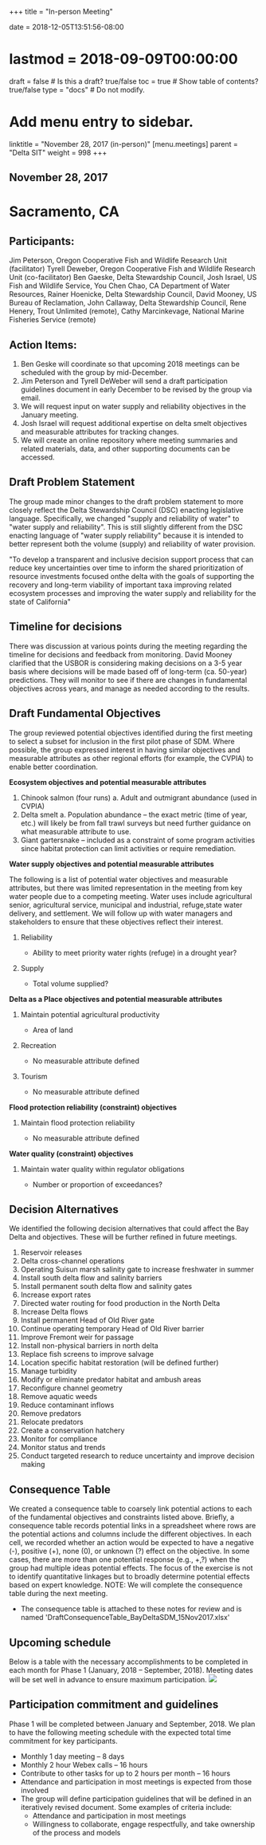 +++
title = "In-person Meeting"

date = 2018-12-05T13:51:56-08:00
# lastmod = 2018-09-09T00:00:00

draft = false  # Is this a draft? true/false
toc = true  # Show table of contents? true/false
type = "docs"  # Do not modify.

# Add menu entry to sidebar.
linktitle = "November 28, 2017 (in-person)"
[menu.meetings]
  parent = "Delta SIT"
  weight = 998
+++

## November 28, 2017

# Sacramento, CA

## Participants: 
Jim Peterson, Oregon Cooperative Fish and Wildlife Research Unit (facilitator) Tyrell Deweber, Oregon Cooperative Fish and Wildlife Research Unit (co-facilitator) Ben Gaeske, Delta Stewardship Council, Josh Israel, US Fish and Wildlife Service, You Chen Chao, CA Department of Water Resources, Rainer Hoenicke, Delta Stewardship Council, David Mooney, US Bureau of Reclamation, John Callaway, Delta Stewardship Council, Rene Henery, Trout Unlimited (remote), Cathy Marcinkevage, National Marine Fisheries Service (remote)

## Action Items:

1. Ben Geske will coordinate so that upcoming 2018 meetings can be scheduled with the group by mid-December.
2. Jim Peterson and Tyrell DeWeber will send a draft participation guidelines document in early December to be revised by the group via email.
3. We will request input on water supply and reliability objectives in the January meeting.
4. Josh Israel will request additional expertise on delta smelt objectives and measurable attributes for tracking changes.
5. We will create an online repository where meeting summaries and related materials, data, and other supporting documents can be accessed.

## Draft Problem Statement 
The group made minor changes to the draft problem statement to more closely reflect the Delta Stewardship Council (DSC) enacting legislative language. Specifically, we changed &quot;supply and reliability of water&quot; to &quot;water supply and reliability&quot;. This is still slightly different from the DSC enacting language of &quot;water supply reliability&quot; because it is intended to better represent both the volume (supply) and reliability of water provision.

&quot;To develop a transparent and inclusive decision support process that can reduce key uncertainties over time to inform the shared prioritization of resource investments focused onthe delta with the goals of supporting the recovery and long-term viability of important taxa improving related ecosystem processes and improving the water supply and reliability for the state of California&quot;

## Timeline for decisions 
There was discussion at various points during the meeting regarding the timeline for decisions and feedback from monitoring. David Mooney clarified that the USBOR is considering making decisions on a 3-5 year basis where decisions will be made based off of long-term (ca. 50-year) predictions. They will monitor to see if there are changes in fundamental objectives across years, and manage as needed according to the results.

## Draft Fundamental Objectives 
The group reviewed potential objectives identified during the first meeting to select a subset for inclusion in the first pilot phase of SDM. Where possible, the group expressed interest in having similar objectives and measurable attributes as other regional efforts (for example, the CVPIA) to enable better coordination.

**Ecosystem objectives and potential measurable attributes**

1. Chinook salmon (four runs)
a. Adult and outmigrant abundance (used in CVPIA)
2. Delta smelt
a. Population abundance – the exact metric (time of year, etc.) will likely be from fall trawl surveys but need further guidance on what measurable attribute to use.
3. Giant gartersnake – included as a constraint of some program activities since habitat protection can limit activities or require remediation.

**Water supply objectives and potential measurable attributes**

The following is a list of potential water objectives and measurable attributes, but there was limited representation in the meeting from key water people due to a competing meeting. Water uses include agricultural senior, agricultural service, municipal and industrial, refuge,state water delivery, and settlement. We will follow up with water managers and stakeholders to ensure that these objectives reflect their interest.

1. Reliability
    - Ability to meet priority water rights (refuge) in a drought year?

2. Supply
    - Total volume supplied?

**Delta as a Place objectives and potential measurable attributes**

1. Maintain potential agricultural productivity

    - Area of land

2. Recreation

    - No measurable attribute defined

3. Tourism

    - No measurable attribute defined

**Flood protection reliability (constraint) objectives**

1. Maintain flood protection reliability

    - No measurable attribute defined

**Water quality (constraint) objectives**

1. Maintain water quality within regulator obligations

    - Number or proportion of exceedances?

## Decision Alternatives 
We identified the following decision alternatives that could affect the Bay Delta and objectives. These will be further refined in future meetings.

1. Reservoir releases
2. Delta cross-channel operations
3. Operating Suisun marsh salinity gate to increase freshwater in summer
4. Install south delta flow and salinity barriers
5. Install permanent south delta flow and salinity gates
6. Increase export rates
7. Directed water routing for food production in the North Delta
8. Increase Delta flows
9. Install permanent Head of Old River gate
10. Continue operating temporary Head of Old River barrier
11. Improve Fremont weir for passage
12. Install non-physical barriers in north delta
13. Replace fish screens to improve salvage
14. Location specific habitat restoration (will be defined further)
15. Manage turbidity
16. Modify or eliminate predator habitat and ambush areas
17. Reconfigure channel geometry
18. Remove aquatic weeds
19. Reduce contaminant inflows
20. Remove predators
21. Relocate predators
22. Create a conservation hatchery
23. Monitor for compliance
24. Monitor status and trends
25. Conduct targeted research to reduce uncertainty and improve decision making

## Consequence Table 
We created a consequence table to coarsely link potential actions to each of the fundamental objectives and constraints listed above. Briefly, a consequence table records potential links in a spreadsheet where rows are the potential actions and columns include the different objectives. In each cell, we recorded whether an action would be expected to have a negative (-), positive (+), none (0), or unknown (?) effect on the objective. In some cases, there are more than one potential response (e.g., +,?) when the group had multiple ideas potential effects. The focus of the exercise is not to identify quantitative linkages but to broadly determine potential effects based on expert knowledge. NOTE: We will complete the consequence table during the next meeting.

- The consequence table is attached to these notes for review and is named &#39;DraftConsequenceTable\_BayDeltaSDM\_15Nov2017.xlsx&#39;

## Upcoming schedule
Below is a table with the necessary accomplishments to be completed in each month for Phase 1 (January, 2018 – September, 2018). Meeting dates will be set well in advance to ensure maximum participation.
![](/img/2018-11-28.png)

## Participation commitment and guidelines
Phase 1 will be completed between January and September, 2018. We plan to have the following meeting schedule with the expected total time commitment for key participants.

- Monthly 1 day meeting – 8 days
- Monthly 2 hour Webex calls – 16 hours
- Contribute to other tasks for up to 2 hours per month – 16 hours
- Attendance and participation in most meetings is expected from those involved
- The group will define participation guidelines that will be defined in an iteratively revised document. Some examples of criteria include:
    - Attendance and participation in most meetings
    - Willingness to collaborate, engage respectfully, and take ownership of the process and models